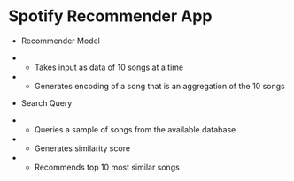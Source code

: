 # Spotify Recommender App

- Recommender Model
- - Takes input as data of 10 songs at a time
- - Generates encoding of a song that is an aggregation of the 10 songs

- Search Query
- - Queries a sample of songs from the available database
- - Generates similarity score
- - Recommends top 10 most similar songs